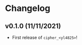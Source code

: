 # Changelog

<!--next-version-placeholder-->

## v0.1.0 (11/11/2021)

- First release of `cipher_<yl4825>`!